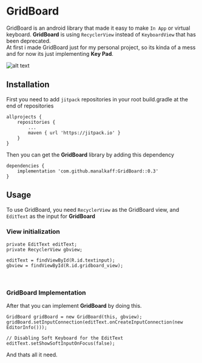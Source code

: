 # GridBoard
GridBoard is an android library that made it easy to make `In App` or virtual keyboard. **GridBoard** is using `RecyclerView` instead of `KeyboardView` that has been deprecated.
<br /> 
At first i made GridBoard just for my personal project, so its kinda of a mess and for now its just implementing **Key Pad**.

![alt text](https://i.imgur.com/pj0EGg2.png)

## Installation

First you need to add `jitpack` repositories in your root build.gradle at the end of repositories
```
allprojects {
	repositories {
		...
		maven { url 'https://jitpack.io' }
	}
}
```
Then you can get the **GridBoard** library by adding this dependency

```
dependencies {
	implementation 'com.github.manalkaff:GridBoard::0.3'
}
```

## Usage

To use GridBoard, you need `RecyclerView` as the GridBoard view, and `EditText` as the input for **GridBoard**
### View initialization
```
private EditText editText;
private RecyclerView gbview;

editText = findViewById(R.id.textinput);
gbview = findViewById(R.id.gridboard_view);
```
<br />

### GridBoard Implementation
After that you can implement **GridBoard** by doing this.
```
GridBoard gridBoard = new GridBoard(this, gbview);
gridBoard.setInputConnection(editText.onCreateInputConnection(new EditorInfo()));

// Disabling Soft Keyboard for the EditText
editText.setShowSoftInputOnFocus(false);
```

And thats all it need.
